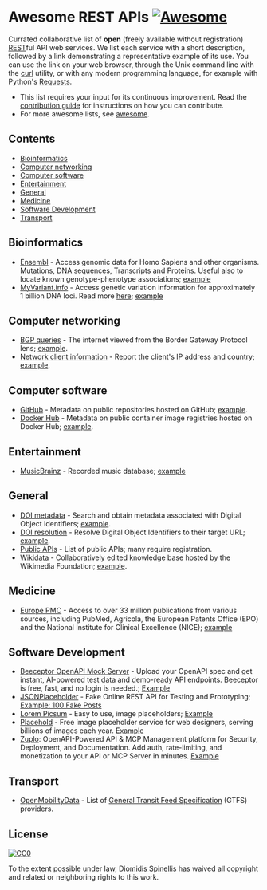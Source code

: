 # Awesome REST APIs [![Awesome](https://awesome.re/badge.svg)](https://awesome.re)
Currated collaborative list of **open** (freely available without registration)
[REST](https://en.wikipedia.org/wiki/Representational_state_transfer)ful
API web services.
We list each service with a short description, followed by a link
demonstrating a representative example of its use.
You can use the link on your web browser, through the Unix command line
with the [curl](https://curl.haxx.se/) utility,
or with any modern programming language, for example with Python's
[Requests](https://requests.readthedocs.io/en/master/).

- This list requires your input for its continuous improvement.
  Read the [contribution guide](contributing.md) for instructions on how
  you can contribute.
- For more awesome lists, see [awesome](https://github.com/sindresorhus/awesome).

## Contents
- [Bioinformatics](#bioinformatics)
- [Computer networking](#computer-networking)
- [Computer software](#computer-software)
- [Entertainment](#entertainment)
- [General](#general)
- [Medicine](#medicine)
- [Software Development](#software-development)
- [Transport](#transport)

## Bioinformatics
- [Ensembl](https://rest.ensembl.org/) - Access genomic data for Homo Sapiens and other organisms. Mutations, DNA sequences, Transcripts and Proteins. Useful also to locate known genotype-phenotype associations; [example](https://rest.ensembl.org/vep/human/hgvs/AGT:c.803T%3EC?content-type=application/json)
- [MyVariant.info](https://myvariant.info/v1/api) - Access genetic variation information for approximately 1 billion DNA loci. Read more [here](https://docs.myvariant.info/en/latest/doc/data.html); [example](http://myvariant.info/v1/query?q=chr3:8762685-8762685)

## Computer networking
- [BGP queries](https://bgpstuff.net/) - The internet viewed from the Border Gateway Protocol lens; [example](https://bgpstuff.net/sourced?as=6799&format=json).
- [Network client information](https://www.myip.com/api-docs/) - Report the client's IP address and country; [example](https://api.myip.com).

## Computer software
- [GitHub](https://developer.github.com/v3/) - Metadata on public repositories hosted on GitHub; [example](https://api.github.com/repos/dspinellis/awesome-rest-apis).
- [Docker Hub](https://docs.docker.com/registry/spec/api/) - Metadata on public container image registries hosted on Docker Hub; [example](https://hub.docker.com/v2/repositories/library/fedora/).

## Entertainment
- [MusicBrainz](https://musicbrainz.org/doc/Development/XML_Web_Service/Version_2) - Recorded music database; [example](https://musicbrainz.org/ws/2/release/93c4f215-15ae-34a2-981a-9a5fbd700004?inc=aliases+artist-credits+labels+discids+recordings&fmt=json)

## General
- [DOI metadata](https://github.com/CrossRef/rest-api-doc) - Search and obtain metadata associated with Digital Object Identifiers; [example](https://api.crossref.org/works/10.1109/TSE.2019.2892149).
- [DOI resolution](https://www.doi.org/factsheets/DOIProxy.html#rest-api) - Resolve Digital Object Identifiers to their target URL; [example](https://doi.org/api/handles/10.1109/TSE.2019.2892149).
- [Public APIs](https://github.com/public-apis/public-apis/blob/master/README.md) - List of public APIs; many require registration.
- [Wikidata](https://www.wikidata.org/wiki/Wikidata:Data_access) - Collaboratively edited knowledge base hosted by the Wikimedia Foundation; [example](https://www.wikidata.org/w/api.php?action=wbgetentities&format=json&ids=Q111).


## Medicine
- [Europe PMC](https://europepmc.org/RestfulWebService) - Access to over 33 million publications from various sources, including PubMed, Agricola, the European Patents Office (EPO) and the National Institute for Clinical Excellence (NICE);  [example](https://www.ebi.ac.uk/europepmc/webservices/rest/search?query=malaria&format=json)

## Software Development
- [Beeceptor OpenAPI Mock Server](https://beeceptor.com/openapi-mock-server/?utm_source=awesome-rest-apis) - Upload your OpenAPI spec and get instant, AI-powered test data and demo-ready API endpoints. Beeceptor is free, fast, and no login is needed.; [Example](https://app.beeceptor.com/mock-server/github-api)
- [JSONPlaceholder](https://jsonplaceholder.typicode.com/) - Fake Online REST API for Testing and Prototyping; [Example: 100 Fake Posts](https://jsonplaceholder.typicode.com/posts)
- [Lorem Picsum](https://picsum.photos/) - Easy to use, image placeholders; [Example](https://picsum.photos/id/237/200/300)
- [Placehold](https://placehold.co/) - Free image placeholder service for web designers, serving billions of images each year. [Example](https://placehold.co/600x400/png)
- [Zuplo](https://zuplo.com): OpenAPI-Powered API & MCP Management platform for Security, Deployment, and Documentation. Add auth, rate-limiting, and monetization to your API or MCP Server in minutes. [Example](https://rickandmorty.zuplo.io/docs/routes#overview)

## Transport
- [OpenMobilityData](https://transitfeeds.com/feeds) - List of [General Transit Feed Specification](https://en.wikipedia.org/wiki/General_Transit_Feed_Specification) (GTFS) providers.


## License

[![CC0](http://mirrors.creativecommons.org/presskit/buttons/88x31/svg/cc-zero.svg)](https://creativecommons.org/publicdomain/zero/1.0/)

To the extent possible under law, [Diomidis Spinellis](http://www.spinellis.gr) has waived all copyright and related or neighboring rights to this work.
